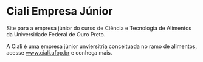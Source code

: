 # Ciali Empresa Júnior

Site para a empresa júnior do curso de Ciência e Tecnologia de Alimentos da Universidade Federal de Ouro Preto.

A Ciali é uma empresa júnior unviersitria conceituada no ramo de alimentos, acesse www.ciali.ufop.br e conheça mais.
